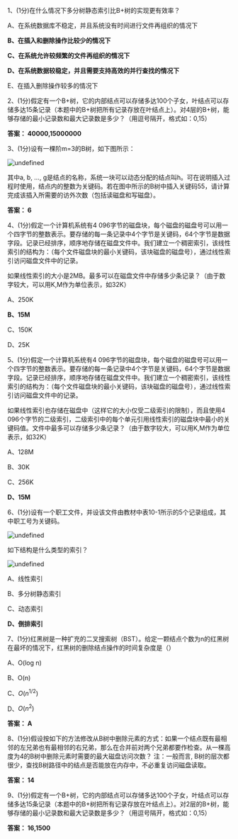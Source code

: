 1、(1分)在什么情况下多分树静态索引比B+树的实现更有效率？

 A、在系统数据库不稳定，并且系统没有时间进行文件再组织的情况下
 
 **B、在插入和删除操作比较少的情况下**
 
 **C、在系统允许较频繁的文件再组织的情况下**
 
 **D、在系统数据较稳定，并且需要支持高效的并行查找的情况下**
 
 E、在插入删除操作较多的情况下

2、(1分)假定有一个B+树，它的内部结点可以存储多达100个子女，叶结点可以存储多达15条记录（本题中的B+树把所有记录存放在叶结点上）。对4层的B+树，能够存储的最小记录数和最大记录数是多少？（用逗号隔开，格式如：0,15）

**答案： 40000,15000000**

3、(1分)设有一棵阶m=3的B树，如下图所示：

![undefined](http://ww1.sinaimg.cn/large/006ocvumgy1g763qhq1lgj30co05xjre.jpg)

其中a, b, …, g是结点的名称，系统一块可以动态分配的结点叫h。可在说明插入过程时使用，结点内的整数为关键码。若在图中所示的B树中插入关键码55，请计算完成该插入所需要的访外次数（包括读磁盘和写磁盘）。

**答案： 6**

4、(1分)假定一个计算机系统有4 096字节的磁盘块，每个磁盘的磁盘号可以用一个四字节的整数表示。要存储的每一条记录中4个字节是关键码，64个字节是数据字段。记录已经排序，顺序地存储在磁盘文件中。我们建立一个稠密索引，该线性索引的结构为：（每个文件磁盘块的最小关键码，该块磁盘的磁盘号），通过线性索引访问磁盘文件中的记录。


如果线性索引的大小是2MB。最多可以在磁盘文件中存储多少条记录？（由于数字较大，可以用K,M作为单位表示，如32K）

 A、250K
 
 **B、15M**
 
 C、150K
 
 D、25K
 
5、(1分)假定一个计算机系统有4 096字节的磁盘块，每个磁盘的磁盘号可以用一个四字节的整数表示。要存储的每一条记录中4个字节是关键码，64个字节是数据字段。记录已经排序，顺序地存储在磁盘文件中。我们建立一个稠密索引，该线性索引的结构为：（每个文件磁盘块的最小关键码，该块磁盘的磁盘号），通过线性索引访问磁盘文件中的记录。

如果线性索引也存储在磁盘中（这样它的大小仅受二级索引的限制），而且使用4 096个字节的二级索引，二级索引中的每个单元引用线性索引的磁盘块中最小的关键码值。文件中最多可以存储多少条记录？（由于数字较大，可以用K,M作为单位表示，如32K）

 A、128M
 
 B、30K
 
 C、256K
 
 **D、15M**
 
6、(1分)设有一个职工文件，并设该文件由教材中表10-1所示的5个记录组成，其中职工号为关键码。

![undefined](http://ww1.sinaimg.cn/large/006ocvumgy1g763t9rhizj30e504sdge.jpg)

如下结构是什么类型的索引？

![undefined](http://ww1.sinaimg.cn/large/006ocvumgy1g763tdzxyfj30eg04zdg1.jpg)

 A、线性索引
 
 B、多分树静态索引
 
 C、动态索引
 
 **D、倒排索引**
 
7、(1分)红黑树是一种扩充的二叉搜索树（BST）。给定一颗结点个数为n的红黑树在最坏的情况下，红黑树的删除结点操作的时间复杂度是（）

 A、O(log n)
 
 B、O(n)
 
 C、$O(n^{1/2})$

 D、$O(n^2)$

**答案： A**
 
 
8、(1分)假设按如下的方法修改从B树中删除元素的方式：如果一个结点既有最相邻的左兄弟也有最相邻的右兄弟，那么在合并前对两个兄弟都要作检查。从一棵高度为4的B树中删除元素时需要的最大磁盘访问次数？
注：一般而言, B树的层次都很少，查找B树路径中的结点是否能放在内存中，不必重复访问磁盘读取。

**答案： 14**

9、(1分)假定有一个B+树，它的内部结点可以存储多达100个子女，叶结点可以存储多达15条记录（本题中的B+树把所有记录存放在叶结点上）。对2层的B+树，能够存储的最小记录数和最大记录数是多少？（用逗号隔开，格式如：0,15）

**答案： 16,1500**

